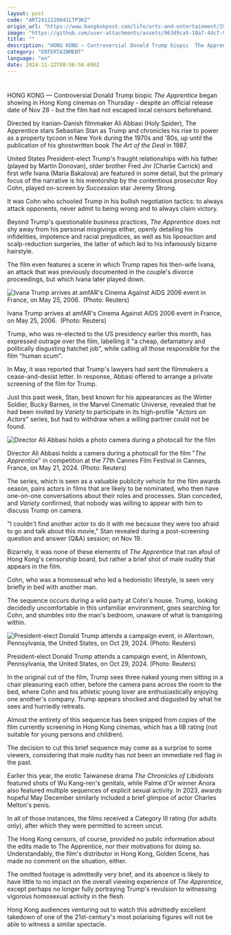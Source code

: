 ```yaml
---
layout: post
code: "ART2411220841LTP3KZ"
origin_url: "https://www.bangkokpost.com/life/arts-and-entertainment/2906921/why-trump-biopic-the-apprentice-was-censored-in-hong-kong"
image: "https://github.com/user-attachments/assets/963d9ca5-10a7-4dc7-9be2-569c85e33224"
title: ""
description: "HONG KONG — Controversial Donald Trump biopic  The Apprentice  began showing in Hong Kong cinemas on Thursday - despite an official release date of Nov 28 - but the film had not escaped local censors beforehand."
category: "ENTERTAINMENT"
language: "en"
date: 2024-11-22T08:56:58.696Z
---
```


# 

HONG KONG — Controversial Donald Trump biopic _The Apprentice_ began showing in Hong Kong cinemas on Thursday - despite an official release date of Nov 28 - but the film had not escaped local censors beforehand.

Directed by Iranian-Danish filmmaker Ali Abbasi (Holy Spider), The Apprentice stars Sebastian Stan as Trump and chronicles his rise to power as a property tycoon in New York during the 1970s and '80s, up until the publication of his ghostwritten book _The Art of the Deal_ in 1987.

United States President-elect Trump's fraught relationships with his father (played by Martin Donovan), older brother Fred Jnr (Charlie Carrick) and first wife Ivana (Maria Bakalova) are featured in some detail, but the primary focus of the narrative is his mentorship by the contentious prosecutor Roy Cohn, played on-screen by _Succession_ star Jeremy Strong.

It was Cohn who schooled Trump in his bullish negotiation tactics: to always attack opponents, never admit to being wrong and to always claim victory.

Beyond Trump's questionable business practices, _The Apprentice_ does not shy away from his personal misgivings either, openly detailing his infidelities, impotence and racial prejudices, as well as his liposuction and scalp-reduction surgeries, the latter of which led to his infamously bizarre hairstyle.

The film even features a scene in which Trump rapes his then-wife Ivana, an attack that was previously documented in the couple's divorce proceedings, but which Ivana later played down.

![Ivana Trump arrives at amfAR's Cinema Against AIDS 2006 event in France, on May 25, 2006.  (Photo: Reuters)](https://github.com/user-attachments/assets/06bc28bc-b477-4d76-9f8e-48bb0ffe162a)

Ivana Trump arrives at amfAR's Cinema Against AIDS 2006 event in France, on May 25, 2006.  (Photo: Reuters)

Trump, who was re-elected to the US presidency earlier this month, has expressed outrage over the film, labelling it "a cheap, defamatory and politically disgusting hatchet job", while calling all those responsible for the film "human scum".

In May, it was reported that Trump's lawyers had sent the filmmakers a cease-and-desist letter. In response, Abbasi offered to arrange a private screening of the film for Trump.

Just this past week, Stan, best known for his appearances as the Winter Soldier, Bucky Barnes, in the Marvel Cinematic Universe, revealed that he had been invited by _Variety_ to participate in its high-profile "_Actors on Actors_" series, but had to withdraw when a willing partner could not be found.

![Director Ali Abbasi holds a photo camera during a photocall for the film ](https://github.com/user-attachments/assets/ba857f35-af63-4009-9690-1d6834f40565)

Director Ali Abbasi holds a camera during a photocall for the film "_The Apprentice_" in competition at the 77th Cannes Film Festival in Cannes, France, on May 21, 2024. (Photo: Reuters)

The series, which is seen as a valuable publicity vehicle for the film awards season, pairs actors in films that are likely to be nominated, who then have one-on-one conversations about their roles and processes. Stan conceded, and _Variety_ confirmed, that nobody was willing to appear with him to discuss Trump on camera.

"I couldn't find another actor to do it with me because they were too afraid to go and talk about this movie," Stan revealed during a post-screening question and answer (Q&A) session; on Nov 19.

Bizarrely, it was none of these elements of _The Apprentice_ that ran afoul of Hong Kong's censorship board, but rather a brief shot of male nudity that appears in the film.

Cohn, who was a homosexual who led a hedonistic lifestyle, is seen very briefly in bed with another man.

The sequence occurs during a wild party at Cohn's house. Trump, looking decidedly uncomfortable in this unfamiliar environment, goes searching for Cohn, and stumbles into the man's bedroom, unaware of what is transpiring within.

![President-elect Donald Trump attends a campaign event, in Allentown, Pennsylvania, the United States, on Oct 29, 2024. (Photo: Reuters)](https://github.com/user-attachments/assets/d0ef574c-6674-4012-ad13-fb59ec1f667f)

President-elect Donald Trump attends a campaign event, in Allentown, Pennsylvania, the United States, on Oct 29, 2024. (Photo: Reuters)

In the original cut of the film, Trump sees three naked young men sitting in a chair pleasuring each other, before the camera pans across the room to the bed, where Cohn and his athletic young lover are enthusiastically enjoying one another's company. Trump appears shocked and disgusted by what he sees and hurriedly retreats.

Almost the entirety of this sequence has been snipped from copies of the film currently screening in Hong Kong cinemas, which has a IIB rating (not suitable for young persons and children).

The decision to cut this brief sequence may come as a surprise to some viewers, considering that male nudity has not been an immediate red flag in the past.

Earlier this year, the erotic Taiwanese drama _The Chronicles of Libidoists_ featured shots of Wu Kang-ren's genitals, while Palme d'Or winner Anora also featured multiple sequences of explicit sexual activity. In 2023, awards hopeful May December similarly included a brief glimpse of actor Charles Melton's penis.

In all of those instances, the films received a Category III rating (for adults only), after which they were permitted to screen uncut.

The Hong Kong censors, of course, provided no public information about the edits made to The Apprentice, nor their motivations for doing so. Understandably, the film's distributor in Hong Kong, Golden Scene, has made no comment on the situation, either.

The omitted footage is admittedly very brief, and its absence is likely to have little to no impact on the overall viewing experience of _The Apprentice_, except perhaps no longer fully portraying Trump's revulsion to witnessing vigorous homosexual activity in the flesh.

Hong Kong audiences venturing out to watch this admittedly excellent takedown of one of the 21st-century's most polarising figures will not be able to witness a similar spectacle.